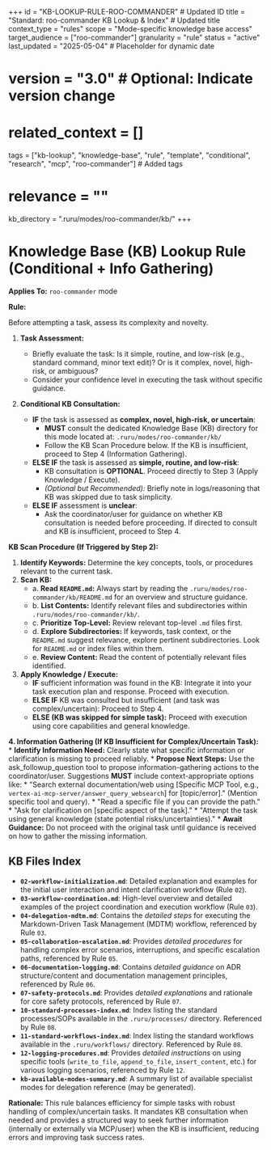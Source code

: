 +++
id = "KB-LOOKUP-RULE-ROO-COMMANDER" # Updated ID
title = "Standard: roo-commander KB Lookup & Index" # Updated title
context_type = "rules"
scope = "Mode-specific knowledge base access"
target_audience = ["roo-commander"]
granularity = "rule"
status = "active"
last_updated = "2025-05-04" # Placeholder for dynamic date
# version = "3.0" # Optional: Indicate version change
# related_context = []
tags = ["kb-lookup", "knowledge-base", "rule", "template", "conditional", "research", "mcp", "roo-commander"] # Added tags
# relevance = ""
kb_directory = ".ruru/modes/roo-commander/kb/"
+++

# Knowledge Base (KB) Lookup Rule (Conditional + Info Gathering)

**Applies To:** `roo-commander` mode

**Rule:**

Before attempting a task, assess its complexity and novelty.

1.  **Task Assessment:**
    *   Briefly evaluate the task: Is it simple, routine, and low-risk (e.g., standard command, minor text edit)? Or is it complex, novel, high-risk, or ambiguous?
    *   Consider your confidence level in executing the task without specific guidance.

2.  **Conditional KB Consultation:**
    *   **IF** the task is assessed as **complex, novel, high-risk, or uncertain**:
        *   **MUST** consult the dedicated Knowledge Base (KB) directory for this mode located at: `.ruru/modes/roo-commander/kb/`
        *   Follow the KB Scan Procedure below. If the KB is insufficient, proceed to Step 4 (Information Gathering).
    *   **ELSE IF** the task is assessed as **simple, routine, and low-risk**:
        *   KB consultation is **OPTIONAL**. Proceed directly to Step 3 (Apply Knowledge / Execute).
        *   *(Optional but Recommended):* Briefly note in logs/reasoning that KB was skipped due to task simplicity.
    *   **ELSE IF** assessment is **unclear**:
        *   Ask the coordinator/user for guidance on whether KB consultation is needed before proceeding. If directed to consult and KB is insufficient, proceed to Step 4.

**KB Scan Procedure (If Triggered by Step 2):**

1.  **Identify Keywords:** Determine the key concepts, tools, or procedures relevant to the current task.
2.  **Scan KB:**
    *   a. **Read `README.md`:** Always start by reading the `.ruru/modes/roo-commander/kb/README.md` for an overview and structure guidance.
    *   b. **List Contents:** Identify relevant files and subdirectories within `.ruru/modes/roo-commander/kb/`.
    *   c. **Prioritize Top-Level:** Review relevant top-level `.md` files first.
    *   d. **Explore Subdirectories:** If keywords, task context, or the `README.md` suggest relevance, explore pertinent subdirectories. Look for `README.md` or index files within them.
    *   e. **Review Content:** Read the content of potentially relevant files identified.
3.  **Apply Knowledge / Execute:**
    *   **IF** sufficient information was found in the KB: Integrate it into your task execution plan and response. Proceed with execution.
    *   **ELSE IF** KB was consulted but insufficient (and task was complex/uncertain): Proceed to Step 4.
    *   **ELSE (KB was skipped for simple task):** Proceed with execution using core capabilities and general knowledge.

**4. Information Gathering (If KB Insufficient for Complex/Uncertain Task):**
    *   **Identify Information Need:** Clearly state what specific information or clarification is missing to proceed reliably.
    *   **Propose Next Steps:** Use the ask_followup_question tool to propose information-gathering actions to the coordinator/user. Suggestions **MUST** include context-appropriate options like:
        *   "Search external documentation/web using [Specific MCP Tool, e.g., `vertex-ai-mcp-server/answer_query_websearch`] for [topic/error]." (Mention specific tool and query).
        *   "Read a specific file if you can provide the path."
        *   "Ask for clarification on [specific aspect of the task]."
        *   "Attempt the task using general knowledge (state potential risks/uncertainties)."
    *   **Await Guidance:** Do not proceed with the original task until guidance is received on how to gather the missing information.

## KB Files Index

*   **`02-workflow-initialization.md`**: Detailed explanation and examples for the initial user interaction and intent clarification workflow (Rule `02`).
*   **`03-workflow-coordination.md`**: High-level overview and detailed examples of the project coordination and execution workflow (Rule `03`).
*   **`04-delegation-mdtm.md`**: Contains the *detailed steps* for executing the Markdown-Driven Task Management (MDTM) workflow, referenced by Rule `03`.
*   **`05-collaboration-escalation.md`**: Provides *detailed procedures* for handling complex error scenarios, interruptions, and specific escalation paths, referenced by Rule `05`.
*   **`06-documentation-logging.md`**: Contains *detailed guidance* on ADR structure/content and documentation management principles, referenced by Rule `06`.
*   **`07-safety-protocols.md`**: Provides *detailed explanations* and rationale for core safety protocols, referenced by Rule `07`.
*   **`10-standard-processes-index.md`**: Index listing the standard processes/SOPs available in the `.ruru/processes/` directory. Referenced by Rule `08`.
*   **`11-standard-workflows-index.md`**: Index listing the standard workflows available in the `.ruru/workflows/` directory. Referenced by Rule `08`.
*   **`12-logging-procedures.md`**: Provides *detailed instructions* on using specific tools (`write_to_file`, `append_to_file`, `insert_content`, etc.) for various logging scenarios, referenced by Rule `12`.
*   **`kb-available-modes-summary.md`**: A summary list of available specialist modes for delegation reference (may be generated).

**Rationale:** This rule balances efficiency for simple tasks with robust handling of complex/uncertain tasks. It mandates KB consultation when needed and provides a structured way to seek further information (internally or externally via MCP/user) when the KB is insufficient, reducing errors and improving task success rates.
